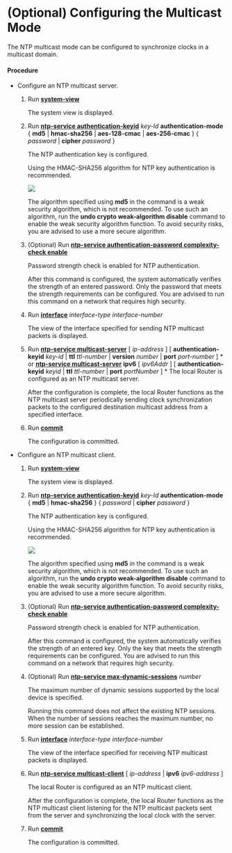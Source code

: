 (Optional) Configuring the Multicast Mode
=========================================

The NTP multicast mode can be configured to synchronize clocks in a multicast domain.

#### Procedure

* Configure an NTP multicast server.
  1. Run [**system-view**](cmdqueryname=system-view)
     
     
     
     The system view is displayed.
  2. Run [**ntp-service authentication-keyid**](cmdqueryname=ntp-service+authentication-keyid) *key-Id* **authentication-mode** { **md5** | **hmac-sha256** | **aes-128-cmac** | **aes-256-cmac** } { *password* | **cipher** *password* }
     
     
     
     The NTP authentication key is configured.
     
     
     
     Using the HMAC-SHA256 algorithm for NTP key authentication is recommended.
     
     ![](../../../../public_sys-resources/notice_3.0-en-us.png) 
     
     The algorithm specified using **md5** in the command is a weak security algorithm, which is not recommended. To use such an algorithm, run the **undo crypto weak-algorithm disable** command to enable the weak security algorithm function. To avoid security risks, you are advised to use a more secure algorithm.
  3. (Optional) Run [**ntp-service authentication-password complexity-check enable**](cmdqueryname=ntp-service+authentication-password+complexity-check+enable)
     
     
     
     Password strength check is enabled for NTP authentication.
     
     
     
     After this command is configured, the system automatically verifies the strength of an entered password. Only the password that meets the strength requirements can be configured. You are advised to run this command on a network that requires high security.
  4. Run [**interface**](cmdqueryname=interface) *interface-type* *interface-number*
     
     
     
     The view of the interface specified for sending NTP multicast packets is displayed.
  5. Run [**ntp-service multicast-server**](cmdqueryname=ntp-service+multicast-server) [ *ip-address* ] [ **authentication-keyid** *key-id* | **ttl** *ttl-number* | **version** *number* | **port** *port-number* ] \* or [**ntp-service multicast-server**](cmdqueryname=ntp-service+multicast-server) **ipv6** [ *ipv6Addr* ] [ **authentication-keyid** *keyid* | **ttl** *ttl-number* | **port** *portNumber* ] \* The local Router is configured as an NTP multicast server.
     
     
     
     After the configuration is complete, the local Router functions as the NTP multicast server periodically sending clock synchronization packets to the configured destination multicast address from a specified interface.
  6. Run [**commit**](cmdqueryname=commit)
     
     
     
     The configuration is committed.
* Configure an NTP multicast client.
  1. Run [**system-view**](cmdqueryname=system-view)
     
     
     
     The system view is displayed.
  2. Run [**ntp-service authentication-keyid**](cmdqueryname=ntp-service+authentication-keyid) *key-Id* **authentication-mode** { **md5** | **hmac-sha256** } { *password* | **cipher** *password* }
     
     
     
     The NTP authentication key is configured.
     
     
     
     Using the HMAC-SHA256 algorithm for NTP key authentication is recommended.
     
     ![](../../../../public_sys-resources/notice_3.0-en-us.png) 
     
     The algorithm specified using **md5** in the command is a weak security algorithm, which is not recommended. To use such an algorithm, run the **undo crypto weak-algorithm disable** command to enable the weak security algorithm function. To avoid security risks, you are advised to use a more secure algorithm.
  3. (Optional) Run [**ntp-service authentication-password complexity-check enable**](cmdqueryname=ntp-service+authentication-password+complexity-check+enable)
     
     
     
     Password strength check is enabled for NTP authentication.
     
     
     
     After this command is configured, the system automatically verifies the strength of an entered key. Only the key that meets the strength requirements can be configured. You are advised to run this command on a network that requires high security.
  4. (Optional) Run [**ntp-service max-dynamic-sessions**](cmdqueryname=ntp-service+max-dynamic-sessions) *number*
     
     
     
     The maximum number of dynamic sessions supported by the local device is specified.
     
     
     
     Running this command does not affect the existing NTP sessions. When the number of sessions reaches the maximum number, no more session can be established.
  5. Run [**interface**](cmdqueryname=interface) *interface-type* *interface-number*
     
     
     
     The view of the interface specified for receiving NTP multicast packets is displayed.
  6. Run [**ntp-service multicast-client**](cmdqueryname=ntp-service+multicast-client) [ *ip-address* | **ipv6** *ipv6-address* ]
     
     
     
     The local Router is configured as an NTP multicast client.
     
     
     
     After the configuration is complete, the local Router functions as the NTP multicast client listening for the NTP multicast packets sent from the server and synchronizing the local clock with the server.
  7. Run [**commit**](cmdqueryname=commit)
     
     
     
     The configuration is committed.
